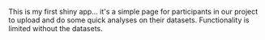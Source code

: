 This is my first shiny app... it's a simple page for participants in our project to upload and do some quick analyses on their datasets. 
Functionality is limited without the datasets.

